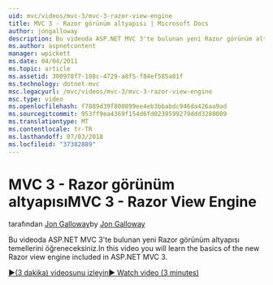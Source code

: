```yaml
---
uid: mvc/videos/mvc-3/mvc-3-razor-view-engine
title: MVC 3 - Razor görünüm altyapısı | Microsoft Docs
author: jongalloway
description: Bu videoda ASP.NET MVC 3'te bulunan yeni Razor görünüm altyapısı temellerini öğreneceksiniz.
ms.author: aspnetcontent
manager: wpickett
ms.date: 04/04/2011
ms.topic: article
ms.assetid: 300978f7-108c-4729-a8f5-f84ef585a81f
ms.technology: dotnet-mvc
msc.legacyurl: /mvc/videos/mvc-3/mvc-3-razor-view-engine
msc.type: video
ms.openlocfilehash: f7889d39f800899ee4eb3bbabdc946da426aa9ad
ms.sourcegitcommit: 953ff9ea4369f154d6fd0239599279ddd3280009
ms.translationtype: MT
ms.contentlocale: tr-TR
ms.lasthandoff: 07/03/2018
ms.locfileid: "37382889"
---
```

<a name="mvc-3---razor-view-engine"></a><span data-ttu-id="5143d-103">MVC 3 - Razor görünüm altyapısı</span><span class="sxs-lookup"><span data-stu-id="5143d-103">MVC 3 - Razor View Engine</span></span>
====================
<span data-ttu-id="5143d-104">tarafından [Jon Galloway](https://github.com/jongalloway)</span><span class="sxs-lookup"><span data-stu-id="5143d-104">by [Jon Galloway](https://github.com/jongalloway)</span></span>

<span data-ttu-id="5143d-105">Bu videoda ASP.NET MVC 3'te bulunan yeni Razor görünüm altyapısı temellerini öğreneceksiniz.</span><span class="sxs-lookup"><span data-stu-id="5143d-105">In this video you will learn the basics of the new Razor view engine included in ASP.NET MVC 3.</span></span>

[<span data-ttu-id="5143d-106">&#9654;(3 dakika) videosunu izleyin</span><span class="sxs-lookup"><span data-stu-id="5143d-106">&#9654; Watch video (3 minutes)</span></span>](https://channel9.msdn.com/Blogs/ASP-NET-Site-Videos/mvc-3-razor-view-engine)
